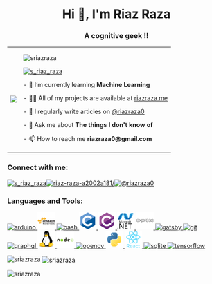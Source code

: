 <!--
### Hi there 👋
**SRiazRaza/SRiazRaza** is a ✨ _special_ ✨ repository because its `README.md` (this file) appears on your GitHub profile.

Here are some ideas to get you started:

- 🔭 I’m currently working on ...
- 🌱 I’m currently learning ...
- 👯 I’m looking to collaborate on ...
- 🤔 I’m looking for help with ...
- 💬 Ask me about ...
- 📫 How to reach me: ...
- 😄 Pronouns: ...
- ⚡ Fun fact: ...
-->

<h1 align="center">Hi 👋, I'm Riaz Raza</h1>
<h3 align="center">A cognitive geek !!</h3>

<table border="0" cellspacing="0" cellpadding="0">
  <tr>
    <td style="border: 0";>
      <img width="400" src="https://pbs.twimg.com/media/E2V3XUMXIAIBVm6?format=jpg&name=large" />
    </td>
    <td style="border: 0";>
    <p align="left"> <img src="https://komarev.com/ghpvc/?username=sriazraza&label=Profile%20views&color=0e75b6&style=flat" alt="sriazraza" /> </p>
    <p align="left"> <a href="https://twitter.com/s_riaz_raza" target="blank"><img src="https://img.shields.io/twitter/follow/s_riaz_raza?logo=twitter&style=for-the-badge" alt="s_riaz_raza" /></a> </p>
    <p> - 🌱 I’m currently learning <strong>Machine Learning</strong> </p>
    
<p> - 👨‍💻 All of my projects are available at <a href="https://riazraza.me/">riazraza.me<a/> </p>

<p> - 📝 I regularly write articles on <a href="https://medium.com/@riazraza0">@riazraza0<a/></p>

<p> - 💬 Ask me about <strong>The things I don't know of</strong> </p>

<p> - 📫 How to reach me <strong>riazraza0@gmail.com</strong> </p>
</td>
</tr>
</table>
<h3 align="left">Connect with me:</h3>
<p align="left">
<a href="https://twitter.com/s_riaz_raza" target="blank"><img align="center" src="https://raw.githubusercontent.com/rahuldkjain/github-profile-readme-generator/master/src/images/icons/Social/twitter.svg" alt="s_riaz_raza" height="30" width="40" /></a><a href="https://linkedin.com/in/riaz-raza-a2002a181/" target="blank"><img align="center" src="https://raw.githubusercontent.com/rahuldkjain/github-profile-readme-generator/master/src/images/icons/Social/linked-in-alt.svg" alt="riaz-raza-a2002a181/" height="30" width="40" /></a><a href="https://medium.com/@riazraza0" target="blank"><img align="center" src="https://raw.githubusercontent.com/rahuldkjain/github-profile-readme-generator/master/src/images/icons/Social/medium.svg" alt="@riazraza0" height="30" width="40" /></a>
</p>

<h3 align="left">Languages and Tools:</h3>
<p align="left"> <a href="https://www.arduino.cc/" target="_blank"> <img src="https://cdn.worldvectorlogo.com/logos/arduino-1.svg" alt="arduino" width="40" height="40"/> </a> <a href="https://aws.amazon.com" target="_blank"> <img src="https://raw.githubusercontent.com/devicons/devicon/master/icons/amazonwebservices/amazonwebservices-original-wordmark.svg" alt="aws" width="40" height="40"/> </a> <a href="https://www.gnu.org/software/bash/" target="_blank"> <img src="https://www.vectorlogo.zone/logos/gnu_bash/gnu_bash-icon.svg" alt="bash" width="40" height="40"/> </a> <a href="https://www.cprogramming.com/" target="_blank"> <img src="https://raw.githubusercontent.com/devicons/devicon/master/icons/c/c-original.svg" alt="c" width="40" height="40"/> </a> <a href="https://www.w3schools.com/cs/" target="_blank"> <img src="https://raw.githubusercontent.com/devicons/devicon/master/icons/csharp/csharp-original.svg" alt="csharp" width="40" height="40"/> </a> <a href="https://dotnet.microsoft.com/" target="_blank"> <img src="https://raw.githubusercontent.com/devicons/devicon/master/icons/dot-net/dot-net-original-wordmark.svg" alt="dotnet" width="40" height="40"/> </a> <a href="https://expressjs.com" target="_blank"> <img src="https://raw.githubusercontent.com/devicons/devicon/master/icons/express/express-original-wordmark.svg" alt="express" width="40" height="40"/> </a> <a href="https://www.gatsbyjs.com/" target="_blank"> <img src="https://www.vectorlogo.zone/logos/gatsbyjs/gatsbyjs-icon.svg" alt="gatsby" width="40" height="40"/> </a> <a href="https://git-scm.com/" target="_blank"> <img src="https://www.vectorlogo.zone/logos/git-scm/git-scm-icon.svg" alt="git" width="40" height="40"/> </a> <a href="https://graphql.org" target="_blank"> <img src="https://www.vectorlogo.zone/logos/graphql/graphql-icon.svg" alt="graphql" width="40" height="40"/> </a> <a href="https://www.linux.org/" target="_blank"> <img src="https://raw.githubusercontent.com/devicons/devicon/master/icons/linux/linux-original.svg" alt="linux" width="40" height="40"/> </a> <a href="https://nodejs.org" target="_blank"> <img src="https://raw.githubusercontent.com/devicons/devicon/master/icons/nodejs/nodejs-original-wordmark.svg" alt="nodejs" width="40" height="40"/> </a> <a href="https://opencv.org/" target="_blank"> <img src="https://www.vectorlogo.zone/logos/opencv/opencv-icon.svg" alt="opencv" width="40" height="40"/> </a> <a href="https://www.python.org" target="_blank"> <img src="https://raw.githubusercontent.com/devicons/devicon/master/icons/python/python-original.svg" alt="python" width="40" height="40"/> </a> <a href="https://reactjs.org/" target="_blank"> <img src="https://raw.githubusercontent.com/devicons/devicon/master/icons/react/react-original-wordmark.svg" alt="react" width="40" height="40"/> </a> <a href="https://www.sqlite.org/" target="_blank"> <img src="https://www.vectorlogo.zone/logos/sqlite/sqlite-icon.svg" alt="sqlite" width="40" height="40"/> </a> <a href="https://www.tensorflow.org" target="_blank"> <img src="https://www.vectorlogo.zone/logos/tensorflow/tensorflow-icon.svg" alt="tensorflow" width="40" height="40"/> </a> </p>

<p><img align="left" src="https://github-readme-stats.vercel.app/api/top-langs?username=sriazraza&show_icons=true&locale=en&layout=compact" alt="sriazraza" /></p><p>&nbsp;<img align="center" src="https://github-readme-stats.vercel.app/api?username=sriazraza&show_icons=true&locale=en" alt="sriazraza" /></p>

<p><img align="center" src="https://github-readme-streak-stats.herokuapp.com/?user=sriazraza&" alt="sriazraza" /></p>

